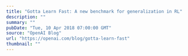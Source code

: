 ```yaml
---
title: "Gotta Learn Fast: A new benchmark for generalization in RL"
description: ""
summary: ""
pubDate: "Tue, 10 Apr 2018 07:00:00 GMT"
source: "OpenAI Blog"
url: "https://openai.com/blog/gotta-learn-fast"
thumbnail: ""
---
```


